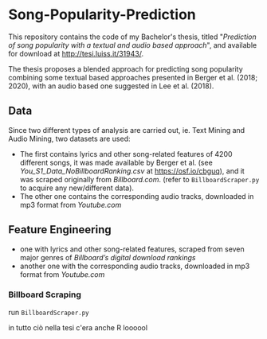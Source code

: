 # Song-Popularity-Prediction
This repository contains the code of my Bachelor's thesis, titled "*Prediction of song popularity with a textual and audio based approach*", and available for download at http://tesi.luiss.it/31943/.

The thesis proposes a blended approach for predicting song popularity combining some textual based approaches presented in Berger et al. (2018; 2020), with an audio based one suggested in Lee et al. (2018).

## Data
Since two different types of analysis are carried out, ie. Text Mining and Audio Mining, two datasets are used: 
- The first contains lyrics and other song-related features of 4200 different songs, it was made available by Berger et al. (see *You_S1_Data_NoBillboardRanking.csv* at https://osf.io/cbguq), and it was scraped originally from *Billboard.com*. (refer to `BillboardScraper.py` to acquire any new/different data). 
- The other one contains the corresponding audio tracks, downloaded in mp3 format from *Youtube.com*


## Feature Engineering


- one with lyrics and other song-related features, scraped from seven major genres of *Billboard’s digital download rankings*
- another one with the corresponding audio tracks, downloaded in mp3 format from *Youtube.com*

### Billboard Scraping
run `BillboardScraper.py`


in tutto ciò nella tesi c'era anche R loooool
